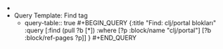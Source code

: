 -
- Query Template: Find tag
	- query-table:: true
	  #+BEGIN_QUERY
	  {:title "Find: clj/portal blokları"
	   :query [:find (pull ?b [*])
	                :where
	                [?p :block/name "clj/portal"]
	                [?b :block/ref-pages ?p]]
	  }
	  #+END_QUERY